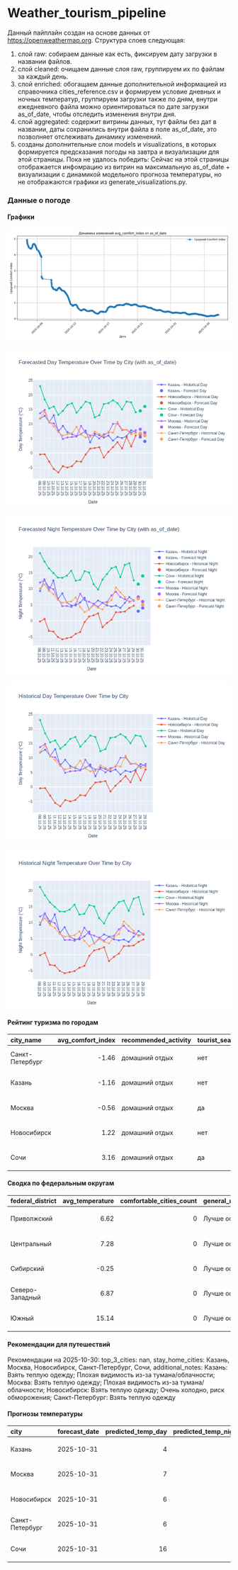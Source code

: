 # Weather_tourism_pipeline
Данный пайплайн создан на основе данных от https://openweathermap.org.
Структура слоев следующая:
  1) слой raw: 
  собираем данные как есть, фиксируем дату загрузки в названии файлов.
  2) слой cleaned:
  очищаем данные слоя raw, группируем их по файлам за каждый день.
  3) слой enriched:
  обогащаем данные дополнительной информацией из справочника cities_reference.csv и формируем условие дневных и ночных температур,
  группируем загрузки также по дням, внутри ежедневного файла можно ориентироваться по дате загрузки as_of_date, чтобы отследить изменения внутри дня.
  4) слой aggregated:
   содержит витрины данных, тут файлы без дат в названии, даты сохранились внутри файла в поле as_of_date, это позволняет отслеживать динамику изменений.
  6) созданы дополнительные слои models и visualizations, в которых формируется предсказания погоды на завтра и визуализации для этой страницы.
  Пока не удалось победить: Сейчас на этой страницы отображается инфомрацию из витрин на максимальную as_of_date + визуализации с динамикой модельного прогноза температуры, 
  но не отображаются графики из generate_visualizations.py.
<!-- WEATHER DATA START -->
### Данные о погоде

#### Графики
![Comfort Index Trend](data/visualizations/comfort_index_trend.png)

![Forecasted Day Temperature](data/visualizations/forecasted_day_temperature.png)

![Forecasted Night Temperature](data/visualizations/forecasted_night_temperature.png)

![Historical Day Temperature](data/visualizations/historical_day_temperature.png)

![Historical Night Temperature](data/visualizations/historical_night_temperature.png)

#### Рейтинг туризма по городам
| city_name       |   avg_comfort_index | recommended_activity   | tourist_season_match   | tourism_season   | tour_recommendation       | as_of_date          |
|:----------------|--------------------:|:-----------------------|:-----------------------|:-----------------|:--------------------------|:--------------------|
| Санкт-Петербург |               -1.46 | домашний отдых         | нет                    | Май-Сентябрь     | домашний отдых вне сезона | 2025-10-30 16:31:00 |
| Казань          |               -1.16 | домашний отдых         | нет                    | Май-Сентябрь     | домашний отдых вне сезона | 2025-10-30 16:31:00 |
| Москва          |               -0.56 | домашний отдых         | да                     | Круглогодично    | домашний отдых в сезон    | 2025-10-30 16:31:00 |
| Новосибирск     |                1.22 | домашний отдых         | нет                    | Июнь-Август      | домашний отдых вне сезона | 2025-10-30 16:31:00 |
| Сочи            |                3.16 | домашний отдых         | да                     | Май-Октябрь      | домашний отдых в сезон    | 2025-10-30 16:31:00 |

#### Сводка по федеральным округам
| federal_district   |   avg_temperature |   comfortable_cities_count | general_recommendation   | as_of_date          |
|:-------------------|------------------:|---------------------------:|:-------------------------|:--------------------|
| Приволжский        |              6.62 |                          0 | Лучше остаться дома      | 2025-10-30 16:31:00 |
| Центральный        |              7.28 |                          0 | Лучше остаться дома      | 2025-10-30 16:31:00 |
| Сибирский          |             -0.25 |                          0 | Лучше остаться дома      | 2025-10-30 16:31:00 |
| Северо-Западный    |              6.87 |                          0 | Лучше остаться дома      | 2025-10-30 16:31:00 |
| Южный              |             15.14 |                          0 | Лучше остаться дома      | 2025-10-30 16:31:00 |

#### Рекомендации для путешествий
Рекомендации на 2025-10-30: top_3_cities: nan, stay_home_cities: Казань, Москва, Новосибирск, Санкт-Петербург, Сочи, additional_notes: Казань: Взять теплую одежду; Плохая видимость из-за тумана/облачности; Москва: Взять теплую одежду; Плохая видимость из-за тумана/облачности; Новосибирск: Взять теплую одежду; Очень холодно, риск обморожения; Санкт-Петербург: Взять теплую одежду

#### Прогнозы температуры
| city            | forecast_date   |   predicted_temp_day |   predicted_temp_night | model_type       | as_of_date          |
|:----------------|:----------------|---------------------:|-----------------------:|:-----------------|:--------------------|
| Казань          | 2025-10-31      |                    4 |                      4 | LinearRegression | 2025-10-30 16:31:38 |
| Москва          | 2025-10-31      |                    7 |                      6 | LinearRegression | 2025-10-30 16:31:38 |
| Новосибирск     | 2025-10-31      |                    6 |                      5 | LinearRegression | 2025-10-30 16:31:38 |
| Санкт-Петербург | 2025-10-31      |                    6 |                      5 | LinearRegression | 2025-10-30 16:31:38 |
| Сочи            | 2025-10-31      |                   16 |                     14 | LinearRegression | 2025-10-30 16:31:38 |


<!-- WEATHER DATA END -->

